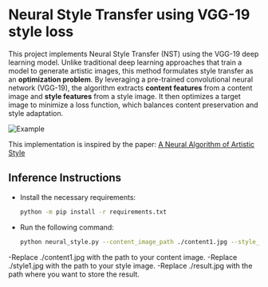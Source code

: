 # Neural Style Transfer using VGG-19 style loss
This project implements Neural Style Transfer (NST) using the VGG-19 deep learning model. Unlike traditional deep learning approaches that train a model to generate artistic images, this method formulates style transfer as an **optimization problem**.
By leveraging a pre-trained convolutional neural network (VGG-19), the algorithm extracts **content features** from a content image and **style features** from a style image. It then optimizes a target image to minimize a loss function, which balances content preservation and style adaptation.

![Example](https://github.com/btxviny/Neural-Style-Transfer-with-VGG-19/blob/main/result.gif)

This implementation is inspired by the paper:
[A Neural Algorithm of Artistic Style](https://arxiv.org/abs/1508.06576)
## Inference Instructions
- Install the necessary requirements:
     ```bash
     python -m pip install -r requirements.txt
     ```

- Run the following command:
     ```bash
     python neural_style.py --content_image_path ./content1.jpg --style_image_path ./style1.jpg --output_image_path ./result.jpg
     ```
-Replace ./content1.jpg with the path to your content image.
-Replace ./style1.jpg with the path to your style image.
-Replace ./result.jpg with the path where you want to store the result.
